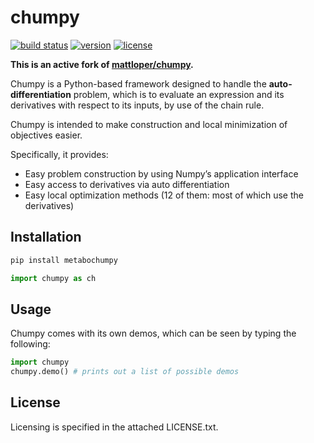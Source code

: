 chumpy
======

[![build status](https://img.shields.io/circleci/project/github/metabolize/chumpy/master.svg)][circle]
[![version](https://img.shields.io/pypi/v/metabochumpy.svg)][pypi]
[![license](https://img.shields.io/pypi/l/metabochumpy.svg)](LICENSE.txt)

**This is an active fork of [mattloper/chumpy][upstream].**

[upstream]: https://github.com/mattloper/chumpy
[circle]: https://circleci.com/gh/metabolize/chumpy
[pypi]: https://pypi.org/project/metabochumpy/


Chumpy is a Python-based framework designed to handle the **auto-differentiation** problem,
which is to evaluate an expression and its derivatives with respect to its inputs, by use of the chain rule.

Chumpy is intended to make construction and local
minimization of objectives easier.

Specifically, it provides:

- Easy problem construction by using Numpy’s application interface
- Easy access to derivatives via auto differentiation
- Easy local optimization methods (12 of them: most of which use the derivatives)

Installation
------------

```sh
pip install metabochumpy
```

```py
import chumpy as ch
```


Usage
-----

Chumpy comes with its own demos, which can be seen by typing the following:

```python
import chumpy
chumpy.demo() # prints out a list of possible demos
```


License
-------

Licensing is specified in the attached LICENSE.txt.

